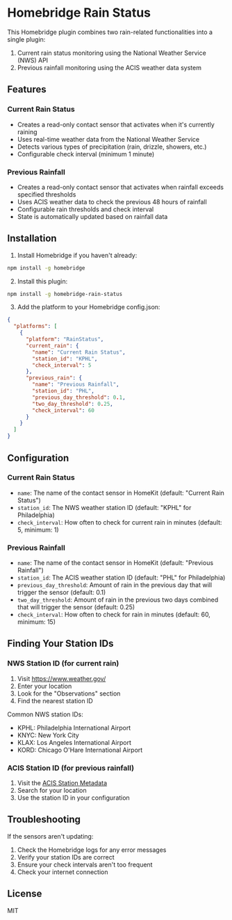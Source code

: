 # Homebridge Rain Status

This Homebridge plugin combines two rain-related functionalities into a single plugin:
1. Current rain status monitoring using the National Weather Service (NWS) API
2. Previous rainfall monitoring using the ACIS weather data system

## Features

### Current Rain Status
- Creates a read-only contact sensor that activates when it's currently raining
- Uses real-time weather data from the National Weather Service
- Detects various types of precipitation (rain, drizzle, showers, etc.)
- Configurable check interval (minimum 1 minute)

### Previous Rainfall
- Creates a read-only contact sensor that activates when rainfall exceeds specified thresholds
- Uses ACIS weather data to check the previous 48 hours of rainfall
- Configurable rain thresholds and check interval
- State is automatically updated based on rainfall data

## Installation

1. Install Homebridge if you haven't already:
```bash
npm install -g homebridge
```

2. Install this plugin:
```bash
npm install -g homebridge-rain-status
```

3. Add the platform to your Homebridge config.json:
```json
{
  "platforms": [
    {
      "platform": "RainStatus",
      "current_rain": {
        "name": "Current Rain Status",
        "station_id": "KPHL",
        "check_interval": 5
      },
      "previous_rain": {
        "name": "Previous Rainfall",
        "station_id": "PHL",
        "previous_day_threshold": 0.1,
        "two_day_threshold": 0.25,
        "check_interval": 60
      }
    }
  ]
}
```

## Configuration

### Current Rain Status
- `name`: The name of the contact sensor in HomeKit (default: "Current Rain Status")
- `station_id`: The NWS weather station ID (default: "KPHL" for Philadelphia)
- `check_interval`: How often to check for current rain in minutes (default: 5, minimum: 1)

### Previous Rainfall
- `name`: The name of the contact sensor in HomeKit (default: "Previous Rainfall")
- `station_id`: The ACIS weather station ID (default: "PHL" for Philadelphia)
- `previous_day_threshold`: Amount of rain in the previous day that will trigger the sensor (default: 0.1)
- `two_day_threshold`: Amount of rain in the previous two days combined that will trigger the sensor (default: 0.25)
- `check_interval`: How often to check for rain in minutes (default: 60, minimum: 15)

## Finding Your Station IDs

### NWS Station ID (for current rain)
1. Visit https://www.weather.gov/
2. Enter your location
3. Look for the "Observations" section
4. Find the nearest station ID

Common NWS station IDs:
- KPHL: Philadelphia International Airport
- KNYC: New York City
- KLAX: Los Angeles International Airport
- KORD: Chicago O'Hare International Airport

### ACIS Station ID (for previous rainfall)
1. Visit the [ACIS Station Metadata](https://data.rcc-acis.org/StnMeta)
2. Search for your location
3. Use the station ID in your configuration

## Troubleshooting

If the sensors aren't updating:
1. Check the Homebridge logs for any error messages
2. Verify your station IDs are correct
3. Ensure your check intervals aren't too frequent
4. Check your internet connection

## License

MIT 